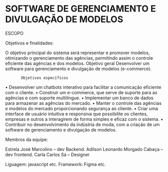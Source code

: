 #  SOFTWARE DE GERENCIAMENTO E DIVULGAÇÃO DE MODELOS

ESCOPO

Objetivos e finalidades: 


O objetivo principal do sistema será representar e promover modelos, otimizando o gerenciamento das agências, permitindo assim o controle eficiente das agências e dos modelos.
Objetivo geral
Desenvolver um software para gerenciamento e divulgação de modelos (e-commerce).

           Objetivos específicos

           
•	Desenvolver um chatbots interativo para facilitar a comunicação eficiente com o cliente.
•	Construir um e-commerce, que serve de suporte para as agências e com suporte multilíngue.
•	Implementar um banco de dados para armazenar as agências do mercado.
•	Manter o controle das agências e modelos do mercado proporcionando segurança ao cliente.
•	Criar uma interface de usuário intuitiva e responsiva que possibilite os clientes, empresas e outros a interagirem de forma simples e eficaz com o sistema.
•	Contribuir no desenvolvimento da indústria de moda, com a criação de um software de gerenciamento e divulgação de modelos.


Membros da equipe:

Estrela José Marcolino – dev Backend.
Adilson Leonardo Morgado Cabaça –  dev frontend.
Carla Carlos Sá – Designer

Liguagem: javascript etc.
Framework: Figma   etc.

